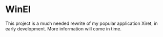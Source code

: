 # WinEI
This project is a much needed rewrite of my popular application Xiret, in early development. More information will come in time.
